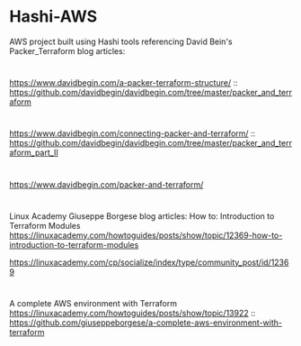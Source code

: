 # Hashi-AWS
AWS project built using Hashi tools referencing
David Bein's Packer_Terraform blog articles:
#
https://www.davidbegin.com/a-packer-terraform-structure/ :: https://github.com/davidbegin/davidbegin.com/tree/master/packer_and_terraform
#
https://www.davidbegin.com/connecting-packer-and-terraform/ :: https://github.com/davidbegin/davidbegin.com/tree/master/packer_and_terraform_part_II
#
https://www.davidbegin.com/packer-and-terraform/
#
Linux Academy Giuseppe Borgese blog articles:
How to: Introduction to Terraform Modules
https://linuxacademy.com/howtoguides/posts/show/topic/12369-how-to-introduction-to-terraform-modules

https://linuxacademy.com/cp/socialize/index/type/community_post/id/12369
#
A complete AWS environment with Terraform
https://linuxacademy.com/howtoguides/posts/show/topic/13922 :: https://github.com/giuseppeborgese/a-complete-aws-environment-with-terraform


